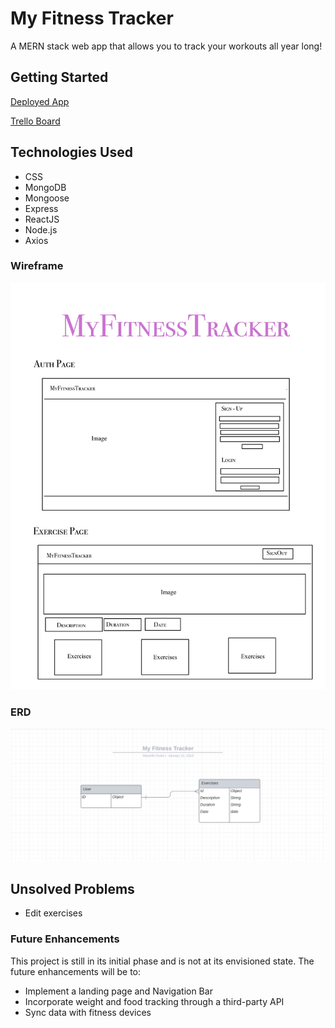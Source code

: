 # My Fitness Tracker

A MERN stack web app that allows you to track your workouts all year long!

## Getting Started

[Deployed App](https://myfitnesslog.herokuapp.com/)


[Trello Board](https://trello.com/b/h14dnWjV/my-fitness-tracker)

## Technologies Used

* CSS
* MongoDB
* Mongoose
* Express
* ReactJS
* Node.js
* Axios


### Wireframe

![](Fitness%20Tracker%20Wireframe.png)

### ERD

![](Screen%20Shot%202023-01-11%20at%205.20.07%20PM.png)

## Unsolved Problems

* Edit exercises

### Future Enhancements

This project is still in its initial phase and is not at its envisioned state. The future enhancements will be to:
* Implement a landing page and Navigation Bar
* Incorporate weight and food tracking through a third-party API
* Sync data with fitness devices


